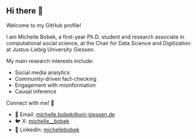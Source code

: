 ## Hi there 👋

Welcome to my GitHub profile!

I am Michelle Bobek, a first-year Ph.D. student and research associate in computational social science, at the Chair for Data Science and Digitization at Justus-Liebig University Giessen. 

My main research interests include:
- Social media analytics
- Community-driven fact-checking
- Engagement with misinformation
- Causal inference

Connect with me! :handshake:	

- :envelope_with_arrow:	Email: michelle.bobek@uni-giessen.de
- :bird: X: [michelle__bobek](https://x.com/michelle__bobek)
- :briefcase:	LinkedIn: [michellebobek](https://www.linkedin.com/in/michelle-bobek-7436b8261/)
